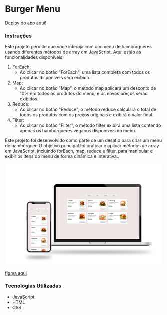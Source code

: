 <h1>Burger Menu</h1>

<a href="https://jeffdevbr.github.io/devclub-js5-menu-burger/" target="_blank">Deploy do app aqui!</a>

<h3>Instruções</h3>
<p>Este projeto permite que você interaja com um menu de hambúrgueres usando diferentes métodos de array em JavaScript. Aqui estão as funcionalidades disponíveis:</p>

<ol>
  <li>ForEach:
    <ul>
      <li>Ao clicar no botão "ForEach", uma lista completa com todos os produtos disponíveis será exibida.</li>
    </ul>
  </li>
    <li>Map:
    <ul>
      <li>Ao clicar no botão "Map", o método map aplicará um desconto de 10% em todos os produtos do menu, e os novos preços serão exibidos.</li>
    </ul>
  </li>
    </li>
    <li>Reduce:
    <ul>
      <li>Ao clicar no botão "Reduce", o método reduce calculará o total de todos os produtos com os preços originais e exibirá o valor final.</li>
    </ul>
  </li>
      <li>Filter:
    <ul>
      <li>Ao clicar no botão "Filter", o método filter exibirá uma lista contendo apenas os hambúrgueres veganos disponíveis no menu.</li>
    </ul>
  </li>
  
</ol>

<p>Este projeto foi desenvolvido como parte de um desafio para criar um menu de hambúrguer. O objetivo principal foi praticar e aplicar métodos de array em JavaScript, incluindo forEach, map, reduce e filter, para manipular e exibir os itens do menu de forma dinâmica e interativa..</p>

<img width="800px" src="https://github.com/JeffDevBr/devclub-js5-menu-burger/blob/main/assets/img/projeto.png?raw=true" alt="Imagem do projeto Random">

<a href="https://www.figma.com/design/YVOYlJYSZPL9GLPTzdnuH2/Untitled?node-id=0-1&m=dev">figma aqui</a>

  <h3>Tecnologias Utilizadas</h3>
  <ul>
    <li>JavaScript</li>
    <li>HTML</li>
    <li>CSS</li>
  </ul>

